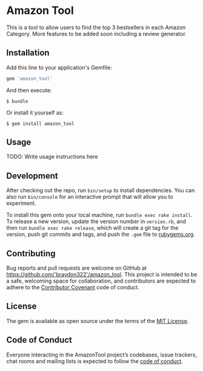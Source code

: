 # Amazon Tool

This is a tool to allow users to find the top 3 bestsellers in each Amazon Category.
More features to be added soon including a review generator.

## Installation

Add this line to your application's Gemfile:

```ruby
gem 'amazon_tool'
```

And then execute:

    $ bundle

Or install it yourself as:

    $ gem install amazon_tool

## Usage

TODO: Write usage instructions here

## Development

After checking out the repo, run `bin/setup` to install dependencies. You can also run `bin/console` for an interactive prompt that will allow you to experiment.

To install this gem onto your local machine, run `bundle exec rake install`. To release a new version, update the version number in `version.rb`, and then run `bundle exec rake release`, which will create a git tag for the version, push git commits and tags, and push the `.gem` file to [rubygems.org](https://rubygems.org).

## Contributing

Bug reports and pull requests are welcome on GitHub at https://github.com/'braydon322'/amazon_tool. This project is intended to be a safe, welcoming space for collaboration, and contributors are expected to adhere to the [Contributor Covenant](http://contributor-covenant.org) code of conduct.

## License

The gem is available as open source under the terms of the [MIT License](http://opensource.org/licenses/MIT).

## Code of Conduct

Everyone interacting in the AmazonTool project’s codebases, issue trackers, chat rooms and mailing lists is expected to follow the [code of conduct](https://github.com/'braydon322'/amazon_tool/blob/master/CODE_OF_CONDUCT.md).
